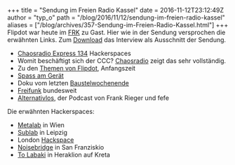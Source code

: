 +++
title = "Sendung im Freien Radio Kassel"
date = 2016-11-12T23:12:49Z
author = "typ_o"
path = "/blog/2016/11/12/sendung-im-freien-radio-kassel"
aliases = ["/blog/archives/357-Sendung-im-Freien-Radio-Kassel.html"]
+++
Flipdot war heute im
[FRK](https://www.freies-radio-kassel.de/startseite.html) zu Gast. Hier
wie in der Sendung versprochen die erwähnten Links. Zum
[Download](/media/2016-11-12-Flipdot-Freies-Radio-Kassel.mp3)
das Interview als Ausschnitt der Sendung.

- [Chaosradio Express 134](https://cre.fm/cre134-hackerspaces) Hackerspaces
- Womit beschäftigt sich der CCC? [Chaosradio](https://chaosradio.ccc.de/)
  zeigt das sehr vollständig.
- Zu den [Themen von Flipdot](https://vimeo.com/99108416), Anfangszeit
- [Spass am Gerät](https://www.youtube.com/watch?v=0GU1SDkmk8w)
- Doku vom letzten [Baustelwochenende](https://vimeo.com/128079323)
- [Freifunk](https://freifunk.net//) bundesweit
- [Alternativlos](https://alternativlos.org/), der Podcast von Frank Rieger
  und fefe

Die erwähnten Hackerspaces:

- [Metalab](https://metalab.at/) in Wien
- [Sublab](https://sublab.org/) in Leipzig
- London [Hackspace](https://london.hackspace.org.uk/)
- [Noisebridge](https://www.noisebridge.net/) in San Franziskio
- [To Labaki](https://wiki.tolabaki.gr/w/To_LABaki) in Heraklion auf Kreta
